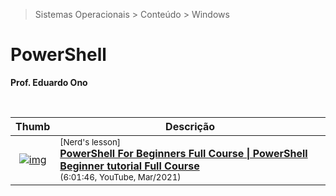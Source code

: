 > Sistemas Operacionais > Conteúdo > Windows

# PowerShell

__Prof. Eduardo Ono__

&nbsp;

| Thumb | Descrição |
| :-: | --- |
| [![img](https://img.youtube.com/vi/UVUd9_k9C6A/default.jpg)](https://www.youtube.com/watch?v=UVUd9_k9C6A) | <sup>[Nerd's lesson]</sup><br>[__PowerShell For Beginners Full Course \| PowerShell Beginner tutorial Full Course__](https://www.youtube.com/watch?v=UVUd9_k9C6A)<br><sub>(6:01:46, YouTube, Mar/2021)</sub>

&nbsp;
